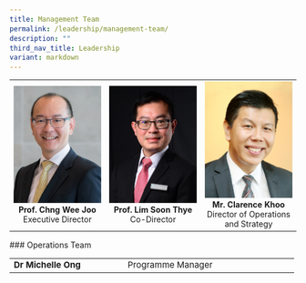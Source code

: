 ```yaml
---
title: Management Team
permalink: /leadership/management-team/
description: ""
third_nav_title: Leadership
variant: markdown
---
```

<table>
	<tbody>
		<tr>
			<td width="33%">
 <a href="/leaders/prof-chng-wee-joo/" target="_blank">
					<img style="width:200px" src="/images/Leaders/prof chng wee joo.png">
				</a>
				<div align="center"><b>Prof. Chng Wee Joo</b><br>Executive Director</div>
			</td>
			<td width="33%">
				<a href="/leaders/prof-lim-soon-thye/" target="_blank">
					<img style="width:200px" src="/images/Leaders/prof lim soon thye.png">
				</a>
				<div align="center"><b>Prof. Lim Soon Thye</b><br>Co-Director</div>
			</td>
			<td width="33%">
				<a href="/leaders/mr-clarence-khoo/">
					<img style="width:200px" src="/images/Leaders/mr-clarence-khoo.png">
				</a>
				<div align="center"><b>Mr. Clarence Khoo</b><br>Director of Operations and Strategy</div>
			</td>
		</tr>
	</tbody>
</table>
<div style="height: 1px;"></div>
### Operations Team
<div align="center"><table cellspacing="0" border="0" style="font-size: 15px;">
	<colgroup>
	<col style="width: 200px;">
  <col style="width: 300px;">
	</colgroup>
	<tbody>
		<tr align="left">
			<td><b>Dr Michelle Ong</b></td>
			<td>Programme Manager</td>
		</tr>
	</tbody>
</table></div>